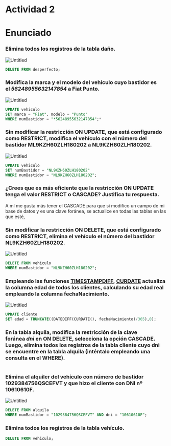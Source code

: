 # Actividad 2

# **Enunciado**

### Elimina todos los registros de la tabla daño.

![Untitled](Actividad%202%2086ee9283771b4994ab078f9272fd6155/Untitled.png)

```sql
DELETE FROM desperfecto;
```

### Modifica la marca y el modelo del vehículo cuyo bastidor es el *56248955632147854* a Fiat Punto.

![Untitled](Actividad%202%2086ee9283771b4994ab078f9272fd6155/Untitled%201.png)

```sql
UPDATE vehiculo
SET marca = "Fiat", modelo = "Punto"
WHERE numBastidor = "*56248955632147854";*
```

### Sin modificar la restricción ON UPDATE, que está configurado como RESTRICT, modifica el vehículo con el número del bastidor ML9KZH60ZLH180202 a NL9KZH60ZLH180202.

![Untitled](Actividad%202%2086ee9283771b4994ab078f9272fd6155/Untitled%202.png)

```sql
UPDATE vehiculo
SET numBastidor = "NL9KZH60ZLH180202"
WHERE numBastidor = "NL9KZH60ZLH180202";
```

### ¿Crees que es más eficiente que la restricción ON UPDATE tenga el valor RESTRICT o CASCADE? Justifica tu respuesta.

A mí me gusta más tener el CASCADE para que si modifico un campo de mi base de datos y es una clave foránea, se actualice en todas las tablas en las que esté,

### Sin modificar la restricción ON DELETE, que está configurado como RESTRICT, elimina el vehículo el número del bastidor NL9KZH60ZLH180202.

![Untitled](Actividad%202%2086ee9283771b4994ab078f9272fd6155/Untitled%203.png)

```sql
DELETE FROM vehiculo
WHERE numBastidor = "NL9KZH60ZLH180202";
```

### Empleando las funciones [TIMESTAMPDIFF](https://dev.mysql.com/doc/refman/8.0/en/date-and-time-functions.html#function_timestampdiff), [CURDATE](https://dev.mysql.com/doc/refman/8.0/en/date-and-time-functions.html#function_curdate) actualiza la columna edad de todos los clientes, calculando su edad real empleando la columna fechaNacimiento.

![Untitled](Actividad%202%2086ee9283771b4994ab078f9272fd6155/Untitled%204.png)

```sql
UPDATE cliente
SET edad = TRUNCATE((DATEDIFF(CURDATE(), fechaNacimiento)/365),0);
```

### En la tabla alquila, modifica la restricción de la clave foránea *dni* en ON DELETE, selecciona la opción CASCADE. Luego, elimina todos los registros de la tabla cliente cuyo dni se encuentre en la tabla alquila (inténtalo empleando una consulta en el WHERE).

```sql

```

### Elimina el alquiler del vehículo con número de bastidor 1029384756QSCEFVT y que hizo el cliente con DNI nº 10610610F.

![Untitled](Actividad%202%2086ee9283771b4994ab078f9272fd6155/Untitled%205.png)

```sql
DELETE FROM alquila
WHERE numBastidor = "1029384756QSCEFVT" AND dni = "10610610F";
```

### Elimina todos los registros de la tabla vehículo.

```sql
DELETE FROM vehiculo;
```
